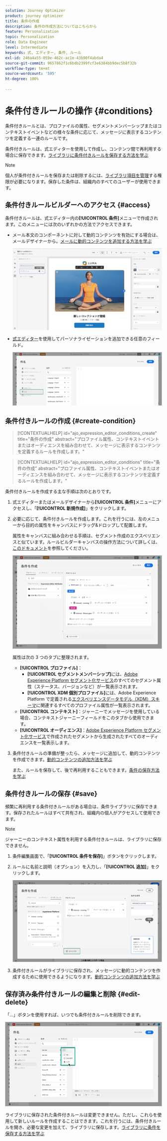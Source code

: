 ```yaml
---
solution: Journey Optimizer
product: journey optimizer
title: 条件の作成
description: 条件の作成方法についてはこちらから
feature: Personalization
topic: Personalization
role: Data Engineer
level: Intermediate
keywords: 式, エディター, 条件, ルール
exl-id: 246a4a55-059e-462c-ac1e-43b90f4abda4
source-git-commit: 9657862f1c6bdb2399fcf3e6384bb9dec5b8f32b
workflow-type: tm+mt
source-wordcount: '595'
ht-degree: 100%

---
```


# 条件付きルールの操作 {#conditions}

条件付きルールとは、プロファイルの属性、セグメントメンバーシップまたはコンテキストイベントなどの様々な条件に応じて、メッセージに表示するコンテンツを定義する一連のルールです。

条件付きルールは、式エディターを使用して作成し、コンテンツ間で再利用する場合に保存できます。[ライブラリに条件付きルールを保存する方法を学ぶ](#save)

>[!NOTE]
>
>個人が条件付きルールを保存または削除するには、[ライブラリ項目を管理](../administration/ootb-product-profiles.md)する権限が必要になります。保存した条件は、組織内のすべてのユーザーが使用できます。

## 条件付きルールビルダーへのアクセス {#access}

条件付きルールは、式エディター内の&#x200B;**[!UICONTROL 条件]**&#x200B;メニューで作成されます。このメニューには次のいずれかの方法でアクセスできます。

* メール本文のコンポーネントに対して動的コンテンツを有効にする場合は、メールデザイナーから。[メールに動的コンテンツを追加する方法を学ぶ](dynamic-content.md#emails)

   ![](assets/conditions-access-email.png)

* [式エディター](personalization-build-expressions.md)を使用してパーソナライゼーションを追加できる任意のフィールド。

   ![](assets/conditions-access-editor.png)

## 条件付きルールの作成 {#create-condition}

>[!CONTEXTUALHELP]
>id="ajo_expression_editor_conditions_create"
>title="条件の作成"
>abstract="プロファイル属性、コンテキストイベントまたはオーディエンスを組み合わせて、メッセージに表示するコンテンツを定義するルールを作成します。"

>[!CONTEXTUALHELP]
>id="ajo_expression_editor_conditions"
>title="条件の作成"
>abstract="プロファイル属性、コンテキストイベントまたはオーディエンスを組み合わせて、メッセージに表示するコンテンツを定義するルールを作成します。"

条件付きルールを作成する主な手順は次のとおりです。

1. 式エディターまたはメールデザイナーから&#x200B;**[!UICONTROL 条件]**&#x200B;メニューにアクセスし、「**[!UICONTROL 新規作成]**」をクリックします。

1. 必要に応じて、条件付きルールを作成します。これを行うには、左のメニューから目的の属性をキャンバスにドラッグ&amp;ドロップして配置します。

   属性をキャンバスに組み合わせる手順は、セグメント作成のエクスペリエンスと似ています。ルールビルダーキャンバスの操作方法について詳しくは、[このドキュメント](https://experienceleague.adobe.com/docs/experience-platform/segmentation/ui/segment-builder.html?lang=ja#rule-builder-canvas)を参照してください。

   ![](assets/conditions-create.png)

   属性は次の 3 つのタブに整理されます。

   * **[!UICONTROL プロファイル]**：
      * **[!UICONTROL セグメントメンバーシップ]**&#x200B;には、[Adobe Experience Platform セグメント化サービス](https://experienceleague.adobe.com/docs/experience-platform/segmentation/home.html?lang=ja)のすべてのセグメント属性（ステータス、バージョンなど）が一覧表示されます。
      * **[!UICONTROL XDM 個別プロファイル]**&#x200B;には、Adobe Experience Platform で定義される[エクスペリエンスデータモデル（XDM）スキーマ](https://experienceleague.adobe.com/docs/experience-platform/xdm/home.html?lang=ja)に関連するすべてのプロファイル属性が一覧表示されます。
   * **[!UICONTROL コンテキスト]**：ジャーニーでメッセージを使用している場合、コンテキストジャーニーフィールドをこのタブから使用できます。
   * **[!UICONTROL オーディエンス]**：[Adobe Experience Platform セグメント化サービス](https://experienceleague.adobe.com/docs/experience-platform/segmentation/home.html?lang=ja)で作成されたセグメントから生成されたすべてのオーディエンスを一覧表示します。

1. 条件付きルールの準備が整ったら、メッセージに追加して、動的コンテンツを作成できます。[動的コンテンツの追加方法を学ぶ](dynamic-content.md)

   また、ルールを保存して、後で再利用することもできます。[条件の保存方法を学ぶ](#save)

## 条件付きルールの保存 {#save}

頻繁に再利用する条件付きルールがある場合は、条件ライブラリに保存できます。保存されたルールはすべて共有され、組織内の個人がアクセスして使用できます。

>[!NOTE]
>
>ジャーニーのコンテキスト属性を利用する条件付きルールは、ライブラリに保存できません。

1. 条件編集画面で、「**[!UICONTROL 条件を保存]**」ボタンをクリックします。

1. ルールに名前と説明（オプション）を入力し、「**[!UICONTROL 追加]**」をクリックします。

   ![](assets/conditions-name-description.png)

1. 条件付きルールがライブラリに保存され、メッセージに動的コンテンツを作成するために使用できるようになります。[動的コンテンツの追加方法を学ぶ](dynamic-content.md)

## 保存済み条件付きルールの編集と削除 {#edit-delete}

「...」ボタンを使用すれば、いつでも条件付きルールを削除できます。

![](assets/conditions-open.png)

ライブラリに保存された条件付きルールは変更できません。ただし、これらを使用して新しいルールを作成することはできます。これを行うには、条件付きルールを開き、必要な変更を加えて、ライブラリに保存します。[ライブラリに条件を保存する方法を学ぶ](#save)
